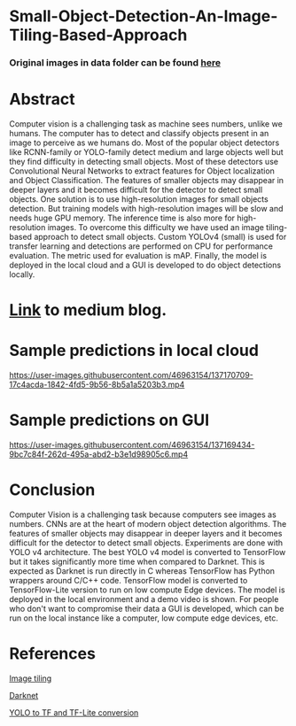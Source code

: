 # Small-Object-Detection-An-Image-Tiling-Based-Approach

### Original images in data folder can be found [here](https://downloads.greyc.fr/vedai/)

# Abstract
Computer vision is a challenging task as machine sees numbers, unlike we humans. The computer has to detect and classify objects present in an image to perceive as we humans do. Most of the popular object detectors like RCNN-family or YOLO-family detect medium and large objects well but they find difficulty in detecting small objects. Most of these detectors use Convolutional Neural Networks to extract features for Object localization and Object Classification. The features of smaller objects may disappear in deeper layers and it becomes difficult for the detector to detect small objects. One solution is to use high-resolution images for small objects detection. But training models with high-resolution images will be slow and needs huge GPU memory. The inference time is also more for high-resolution images. To overcome this difficulty we have used an image tiling-based approach to detect small objects. Custom YOLOv4 (small) is used for transfer learning and detections are performed on CPU for performance evaluation. The metric used for evaluation is mAP. Finally, the model is deployed in the local cloud and a GUI is developed to do object detections locally.

# [Link](https://binginagesh.medium.com/small-object-detection-an-image-tiling-based-approach-bce572d890ca) to medium blog.


# Sample predictions in local cloud
https://user-images.githubusercontent.com/46963154/137170709-17c4acda-1842-4fd5-9b56-8b5a1a5203b3.mp4


# Sample predictions on GUI
https://user-images.githubusercontent.com/46963154/137169434-9bc7c84f-262d-495a-abd2-b3e1d98905c6.mp4

# Conclusion
Computer Vision is a challenging task because computers see images as numbers. CNNs are at the heart of modern object detection algorithms. The features of smaller objects may disappear in deeper layers and it becomes difficult for the detector to detect small objects. Experiments are done with YOLO v4 architecture. The best YOLO v4 model is converted to TensorFlow but it takes significantly more time when compared to Darknet. This is expected as Darknet is run directly in C whereas TensorFlow has Python wrappers around C/C++ code. TensorFlow model is converted to TensorFlow-Lite version to run on low compute Edge devices. The model is deployed in the local environment and a demo video is shown. For people who don't want to compromise their data a GUI is developed, which can be run on the local instance like a computer, low compute edge devices, etc.

# References
[Image tiling](https://github.com/nagi1995/yolo-tiling)

[Darknet](https://github.com/nagi1995/darknet)

[YOLO to TF and TF-Lite conversion](https://github.com/nagi1995/tensorflow-yolov4-tflite)
